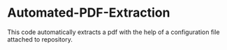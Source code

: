 # Automated-PDF-Extraction
This code automatically extracts a pdf with the help of a configuration file attached to repository. 
